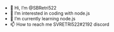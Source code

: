 - 👋 Hi, I’m @SBRetri522
- 👀 I’m interested in coding with node.js
- 🌱 I’m currently learning node.js
- 📫 How to reach me SVRETRI522#2192 discord

<!---
SBRetri522/SBRetri522 is a ✨ special ✨ repository because its `README.md` (this file) appears on your GitHub profile.
You can click the Preview link to take a look at your changes.
--->
